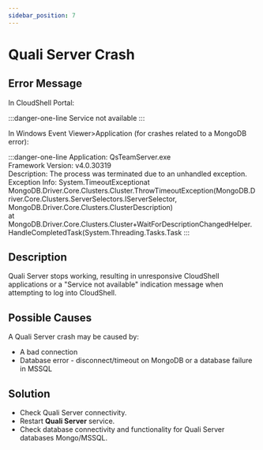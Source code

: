 ```yaml
---
sidebar_position: 7
---
```


# Quali Server Crash

## Error Message

In CloudShell Portal:

:::danger-one-line
Service not available
:::

In Windows Event Viewer>Application (for crashes related to a MongoDB error):

:::danger-one-line
Application: QsTeamServer.exe  
Framework Version: v4.0.30319  
Description: The process was terminated due to an unhandled exception.  
Exception Info: System.TimeoutExceptionat MongoDB.Driver.Core.Clusters.Cluster.ThrowTimeoutException(MongoDB.Driver.Core.Clusters.ServerSelectors.IServerSelector, MongoDB.Driver.Core.Clusters.ClusterDescription)  
at MongoDB.Driver.Core.Clusters.Cluster+WaitForDescriptionChangedHelper.HandleCompletedTask(System.Threading.Tasks.Task
:::

## Description

Quali Server stops working, resulting in unresponsive CloudShell applications or a "Service not available" indication message when attempting to log into CloudShell.

## Possible Causes

A Quali Server crash may be caused by:

- A bad connection
- Database error - disconnect/timeout on MongoDB or a database failure in MSSQL

## Solution

- Check Quali Server connectivity.
- Restart **Quali Server** service.
- Check database connectivity and functionality for Quali Server databases Mongo/MSSQL.
